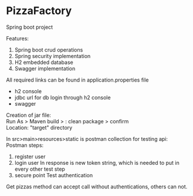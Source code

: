 # PizzaFactory
Spring boot project

Features:
1. Spring boot crud operations
2. Spring security implementation
3. H2 embedded database
4. Swagger implementation

All required links can be found in application.properties file
- h2 console  
- jdbc url for db login through h2 console
- swagger

Creation of jar file:  
Run As > Maven build > <name>: clean package > confirm  
Location: "target" directory  
  
In src>main>resources>static  is postman collection for testing api:  
Postman steps:  
  1. register user
  2. login user
     In response is new token string, which is needed to put in every other test step
  3. secure point
     Test authentication
  
Get pizzas method can accept call without authentications, others can not.
